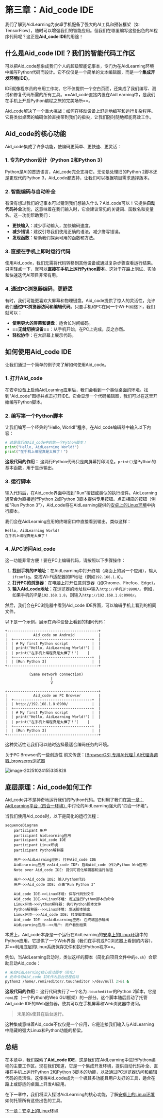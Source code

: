 # 第三章：Aid_code IDE

我们了解到AidLearning为安卓手机配备了强大的AI工具和预装框架（如TensorFlow），随时可以增强我们的智能应用。但我们在哪里编写这些出色的AI程序代码呢？这正是**Aid_code IDE**的用途！

## 什么是Aid_code IDE？我们的智能代码工作区

可以把Aid_code想象成我们个人的超级智能记事本，专门为在AidLearning环境中编写Python代码而设计。它不仅仅是一个简单的文本编辑器，而是一个**集成开发环境(IDE)**。

IDE就像程序员的专用工作坊。它不仅提供一个空白页面，还集成了我们编写、测试和修复代码所需的所有工具。==Aid_code直接内置在AidLearning中，是我们在手机上开启Python编程之旅的完美场所==。

Aid_code解决了一个重大挑战：如何在移动设备上舒适地编写和运行复杂程序。它将类似桌面的编码体验直接带到我们的指尖，让我们随时随地都能高效工作。

## Aid_code的核心功能

Aid_code集成了许多功能，使编码更简单、更快速、更灵活：

### 1. 专为Python设计（Python 2和Python 3）

Python是AI的首选语言，Aid_code完全支持它。无论是处理旧的Python 2脚本还是更现代的Python 3，Aid_code都支持，让我们可以根据项目需求选择版本。

### 2. 智能编码与自动补全

有没有想过我们的记事本可以猜测我们想输入什么？Aid_code可以！它提供**自动代码补全**功能，这意味着在我们输入时，它会建议常见的关键词、函数名和变量名。这一功能帮助我们：

*   **更快输入**：减少手动输入，加快编码速度。
*   **减少错误**：建议引导我们使用正确的语法，减少拼写错误。
*   **发现函数**：帮助我们探索可用的函数和方法。

### 3. 直接在手机上即时运行代码

使用Aid_code，我们无需将代码转移到其他设备或通过复杂步骤查看运行结果。只需轻点一下，就可以**直接在手机上运行Python脚本**。这对于在路上测试、实验和快速迭代AI项目非常有用。

### 4. 通过PC浏览器编码，更舒适

有时，我们可能更喜欢大屏幕和物理键盘。Aid_code提供了惊人的灵活性，允许我们**通过PC浏览器访问和编辑代码**。只要手机和PC在同一个Wi-Fi网络下，我们就可以：

*   **使用更大的屏幕和键盘**：适合长时间编码。
*   **==无缝切换设备==**：从手机开始，在PC上完成，反之亦然。
*   **轻松协作**：在大屏幕上展示代码。

## 如何使用Aid_code IDE

让我们通过一个简单的例子来了解如何使用Aid_code。

### 1. 打开Aid_code

在安卓设备上启动AidLearning应用后，我们会看到一个类似桌面的环境。找到"Aid_code"图标并点击打开IDE。它会显示一个代码编辑器，我们可以在这里开始编写Python脚本。

### 2. 编写第一个Python脚本

让我们编写一个经典的"Hello, World!"程序。在Aid_code编辑器中输入以下内容：

```python
# 这是我们在Aid_code中的第一个Python脚本！
print("Hello, AidLearning World!")
print("在手机上编程真是太棒了！")
```

**这段代码的作用：**
这两行Python代码只是向屏幕打印消息。`print()`是Python的基本函数，用于显示输出。

### 3. 运行脚本

输入代码后，在Aid_code界面中找到"Run"按钮或类似的执行控件。AidLearning通常会为直接运行Python 2或Python 3脚本提供专用按钮。点击相应的按钮（例如"Run Python 3"），Aid_code将在AidLearning提供的[安卓上的Linux环境](04_linux_environment_on_android_.md)中执行脚本。

我们会在AidLearning应用的终端窗口中直接看到输出，类似这样：

```
Hello, AidLearning World!
在手机上编程真是太棒了！
```

### 4. 从PC访问Aid_code

这一功能非常方便！要在PC上编辑代码，请按照以下步骤操作：

1.  **找到手机的IP地址**：在AidLearning中打开终端（桌面上的另一个应用），输入`ifconfig`。查找Wi-Fi适配器的IP地址（例如`192.168.1.8`）。
2.  **打开PC的浏览器**：在电脑上打开任意浏览器（如Chrome、Firefox、Edge）。
3.  **输入Aid_code地址**：在浏览器的地址栏中输入`http://手机IP:8900/`。例如，如果手机的IP是`192.168.1.8`，则输入`http://192.168.1.8:8900/`。

然后，我们会在PC浏览器中看到Aid_code IDE界面，可以编辑手机上看到的相同文件。

以下是一个示例，展示在两种设备上看到的相同代码：

```
+------------------------------------------+
|            Aid_code on Android           |
|  +------------------------------------+  |
|  | # My first Python script           |  |
|  | print("Hello, AidLearning World!") |  |
|  | print("在手机上编程真是太棒了！")    |
|  +------------------------------------+  |
|  | [Run Python 3]                     |  |
+------------------------------------------+

           (Same network connection)
                     |
                     V

+------------------------------------------+
|            Aid_code on PC Browser        |
|  +------------------------------------+  |
|  | http://192.168.1.8:8900/           |  |
|  +------------------------------------+  |
|  | # My first Python script           |  |
|  | print("Hello, AidLearning World!") |  |
|  | print("在手机上编程真是太棒了！")    |
|  +------------------------------------+  |
|  | [Run Python 3]                     |  |
+------------------------------------------+
```

这种灵活性让我们可以随时选择最适合编码任务的环境。

关于PC Browser的一些创造性 前文传送：[[BrowserOS\] 专用AI代理 | AI代理协调器_browseros浏览器](https://lvynote.blog.csdn.net/article/details/149338889)

![image-20251024155335828](image-20251024155335828.png)

## 底层原理：Aid_code如何工作

Aid_code并不是神奇地运行我们的Python代码。它利用了我们在[第一章：AidLearning平台（四合一环境）](01_aidlearning_platform__4_in_1_environment__.md)中讨论的AidLearning强大的"四合一环境"。

当我们使用Aid_code时，以下是简化的运行流程：

```mermaid
sequenceDiagram
    participant 用户
    participant AidLearning应用
    participant Aid_code IDE
    participant Linux环境
    participant Python解释器

    用户->>AidLearning应用: 打开Aid_code IDE
    AidLearning应用->>Aid_code IDE: 启动Aid_code（作为Python Web应用）
    Note over Aid_code IDE: 提供可视化编辑器和运行按钮

    用户->>Aid_code IDE: 输入Python代码
    用户->>Aid_code IDE: 点击"Run Python 3"

    Aid_code IDE->>Linux环境: 保存代码到文件
    Aid_code IDE->>Linux环境: 发送运行Python脚本的命令
    Linux环境->>Python解释器: 执行Python脚本文件
    Python解释器-->>Linux环境: 发送脚本输出
    Linux环境-->>Aid_code IDE: 转发脚本输出
    Aid_code IDE-->>AidLearning应用: 在终端显示输出
    AidLearning应用-->>用户: 用户看到结果
```

本质上，Aid_code本身是一个运行在AidLearning的[安卓上的Linux环境](04_linux_environment_on_android_.md)中的Python应用。它提供了一个Web界面（我们在手机或PC浏览器上看到的内容），并==利用底层的Linux系统保存文件和执行Python程序==。

例如，当AidLearning启动时，类似这样的脚本（简化自项目文件中的`e.sh`）会帮助启动Aid_code：

```bash
# 来自AidLearning核心启动脚本（简化）
# 此命令将Aid_code IDE作为后台进程启动
python2 /home/.remi/editor/.toucheditor >/dev/null 2>&1 &
```

**这段代码的作用：**
这行代码执行了一个名为`.toucheditor`的Python 2脚本，它是`remi`库（一个Python的Web GUI框架）的一部分。这个脚本随后启动了托管Aid_code IDE的Web服务器，使其可以在手机屏幕和Web浏览器中访问。

> 末尾的`&`使其在后台运行。

这种集成意味着Aid_code不仅仅是一个应用，它是连接我们输入与AidLearning中隐藏的强大Linux和Python功能的桥梁。

## 总结

在本章中，我们探索了**Aid_code IDE**，这是我们在AidLearning中进行Python编程的主要工作区。现在我们知道，它是一个集成开发环境，提供自动代码补全、直接在手机上运行Python 2和Python 3脚本的功能，以及通过PC浏览器访问和编辑代码的灵活性。这使得Aid_code成为一个极其多功能且用户友好的工具，适合在路上或舒适的桌面上开发AI应用。

在下一章中，我们将深入探讨AidLearning的核心功能，了解[安卓上的Linux环境](04_linux_environment_on_android_.md)如何托管所有这些出色的工具。

[下一章：安卓上的Linux环境](04_linux_environment_on_android_.md)

